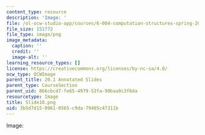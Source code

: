 ```yaml
---
content_type: resource
description: 'Image: '
file: /ol-ocw-studio-app/courses/6-004-computation-structures-spring-2017/3b5d7d1509610565c9da79485c47311b_Slide10.png
file_size: 151772
file_type: image/png
image_metadata:
  caption: ''
  credit: ''
  image-alt: ''
learning_resource_types: []
license: https://creativecommons.org/licenses/by-nc-sa/4.0/
ocw_type: OCWImage
parent_title: 20.1 Annotated Slides
parent_type: CourseSection
parent_uid: 866cbcd7-fe65-4979-53fa-90baa0c3f6da
resourcetype: Image
title: Slide10.png
uid: 3b5d7d15-0961-0565-c9da-79485c47311b
---
```

Image: 